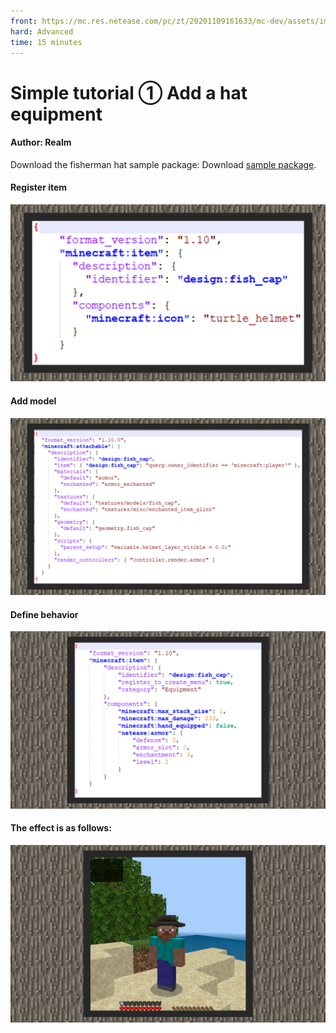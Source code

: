 ```yaml
--- 
front: https://mc.res.netease.com/pc/zt/20201109161633/mc-dev/assets/img/4_4.554e8eb8.jpg 
hard: Advanced 
time: 15 minutes 
--- 
```

# Simple tutorial ① Add a hat equipment 


#### Author: Realm 



Download the fisherman hat sample package: Download [sample package](https://g79.gdl.netease.com/guidedemo-case15.zip). 

#### Register item 

![](./images/4_1.jpg) 

#### Add model 

![](./images/4_2.jpg) 

#### Define behavior 

![](./images/4_3.jpg) 

#### The effect is as follows: 

![](./images/4_4.jpg) 

